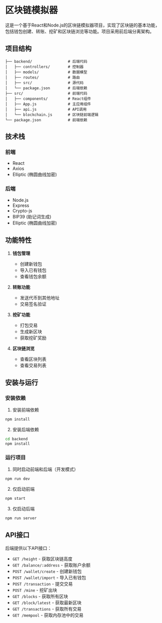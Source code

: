 # 区块链模拟器

这是一个基于React和Node.js的区块链模拟器项目，实现了区块链的基本功能，包括钱包创建、转账、挖矿和区块链浏览等功能。项目采用前后端分离架构。

## 项目结构

```
├── backend/                # 后端代码
│   ├── controllers/        # 控制器
│   ├── models/             # 数据模型
│   ├── routes/             # 路由
│   ├── src/                # 源代码
│   └── package.json        # 后端依赖
├── src/                    # 前端代码
│   ├── components/         # React组件
│   ├── App.js              # 主应用组件
│   ├── api.js              # API调用
│   └── blockchain.js       # 区块链前端逻辑
└── package.json            # 前端依赖
```

## 技术栈

### 前端
- React
- Axios
- Elliptic (椭圆曲线加密)

### 后端
- Node.js
- Express
- Crypto-js
- BIP39 (助记词生成)
- Elliptic (椭圆曲线加密)

## 功能特性

1. **钱包管理**
   - 创建新钱包
   - 导入已有钱包
   - 查看钱包余额

2. **转账功能**
   - 发送代币到其他地址
   - 交易签名验证

3. **挖矿功能**
   - 打包交易
   - 生成新区块
   - 获取挖矿奖励

4. **区块链浏览**
   - 查看区块列表
   - 查看交易列表

## 安装与运行

### 安装依赖

1. 安装前端依赖
```bash
npm install
```

2. 安装后端依赖
```bash
cd backend
npm install
```

### 运行项目

1. 同时启动前端和后端（开发模式）
```bash
npm run dev
```

2. 仅启动前端
```bash
npm start
```

3. 仅启动后端
```bash
npm run server
```

## API接口

后端提供以下API接口：

- `GET /height` - 获取区块链高度
- `GET /balance/:address` - 获取账户余额
- `POST /wallet/create` - 创建新钱包
- `POST /wallet/import` - 导入已有钱包
- `POST /transaction` - 提交交易
- `POST /mine` - 挖矿出块
- `GET /blocks` - 获取所有区块
- `GET /block/latest` - 获取最新区块
- `GET /transactions` - 获取所有交易
- `GET /mempool` - 获取内存池中的交易